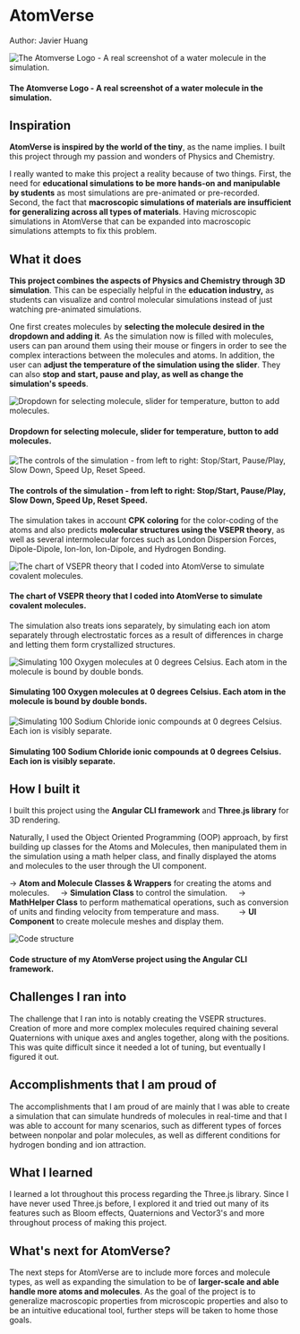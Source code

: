 # AtomVerse
Author: Javier Huang

![The Atomverse Logo - A real screenshot of a water molecule in the simulation.](https://i.imgur.com/thvYkrP.png)
#### The Atomverse Logo - A real screenshot of a water molecule in the simulation.

## Inspiration

**AtomVerse is inspired by the world of the tiny**, as the name implies. I built this project through my passion and wonders of Physics and Chemistry.

I really wanted to make this project a reality because of two things. First, the need for **educational simulations to be more hands-on and manipulable by students** as most simulations are pre-animated or pre-recorded. Second, the fact that **macroscopic simulations of materials are insufficient for generalizing across all types of materials**. Having microscopic simulations in AtomVerse that can be expanded into macroscopic simulations attempts to fix this problem.

## What it does

**This project combines the aspects of Physics and Chemistry through 3D simulation**. This can be especially helpful in the **education industry,** as students can visualize and control molecular simulations instead of just watching pre-animated simulations.

One first creates molecules by **selecting the molecule desired in the dropdown and adding it**. As the simulation now is filled with molecules, users can pan around them using their mouse or fingers in order to see the complex interactions between the molecules and atoms. In addition, the user can **adjust the temperature of the simulation using the slider**. They can also **stop and start, pause and play, as well as change the simulation's speeds**.

![Dropdown for selecting molecule, slider for temperature, button to add molecules.](https://i.imgur.com/lfQHDfS.png)
#### Dropdown for selecting molecule, slider for temperature, button to add molecules.

![The controls of the simulation - from left to right: Stop/Start, Pause/Play, Slow Down, Speed Up, Reset Speed.](https://i.imgur.com/YBoEwaW.png)
#### The controls of the simulation - from left to right: Stop/Start, Pause/Play, Slow Down, Speed Up, Reset Speed.

The simulation takes in account **CPK coloring** for the color-coding of the atoms and also predicts **molecular structures using the VSEPR theory**, as well as several intermolecular forces such as London Dispersion Forces, Dipole-Dipole, Ion-Ion, Ion-Dipole, and Hydrogen Bonding.

![The chart of VSEPR theory that I coded into AtomVerse to simulate covalent molecules.](https://ds055uzetaobb.cloudfront.net/image_optimizer/83836f2f6a067d952e16ad5cf796f9d4dc091b2c.png)
#### The chart of VSEPR theory that I coded into AtomVerse to simulate covalent molecules.

The simulation also treats ions separately, by simulating each ion atom separately through electrostatic forces as a result of differences in charge and letting them form crystallized structures.

![Simulating 100 Oxygen molecules at 0 degrees Celsius. Each atom in the molecule is bound by double bonds.](https://i.imgur.com/tZSoOOI.png)
#### Simulating 100 Oxygen molecules at 0 degrees Celsius. Each atom in the molecule is bound by double bonds.

![Simulating 100 Sodium Chloride ionic compounds at 0 degrees Celsius. Each ion is visibly separate.](https://i.imgur.com/JcOXQXP.png)
#### Simulating 100 Sodium Chloride ionic compounds at 0 degrees Celsius. Each ion is visibly separate.

## How I built it

I built this project using the **Angular CLI framework** and **Three.js library** for 3D rendering.

Naturally, I used the Object Oriented Programming (OOP) approach, by first building up classes for the Atoms and Molecules, then manipulated them in the simulation using a math helper class, and finally displayed the atoms and molecules to the user through the UI component.

&rarr; **Atom and Molecule Classes & Wrappers** for creating the atoms and molecules.
&nbsp;&nbsp;&nbsp;&nbsp;&rarr; **Simulation Class** to control the simulation.
&nbsp;&nbsp;&nbsp;&nbsp;&rarr; **MathHelper Class** to perform mathematical operations, such as conversion of units and finding velocity from temperature and mass.
&nbsp;&nbsp;&nbsp;&nbsp;&nbsp;&nbsp;&nbsp;&nbsp;&rarr; **UI Component** to create molecule meshes and display them.

![Code structure](https://i.imgur.com/muCZiK2.png)
#### Code structure of my AtomVerse project using the Angular CLI framework.

## Challenges I ran into

The challenge that I ran into is notably creating the VSEPR structures. Creation of more and more complex molecules required chaining several Quaternions with unique axes and angles together, along with the positions. This was quite difficult since it needed a lot of tuning, but eventually I figured it out.

## Accomplishments that I am proud of

The accomplishments that I am proud of are mainly that I was able to create a simulation that can simulate hundreds of molecules in real-time and that I was able to account for many scenarios, such as different types of forces between nonpolar and polar molecules, as well as different conditions for hydrogen bonding and ion attraction.

## What I learned

I learned a lot throughout this process regarding the Three.js library. Since I have never used Three.js before, I explored it and tried out many of its features such as Bloom effects, Quaternions and Vector3's and more throughout process of making this project.

## What's next for AtomVerse?

The next steps for AtomVerse are to include more forces and molecule types, as well as expanding the simulation to be of **larger-scale and able handle more atoms and molecules**. As the goal of the project is to generalize macroscopic properties from microscopic properties and also to be an intuitive educational tool, further steps will be taken to home those goals.

